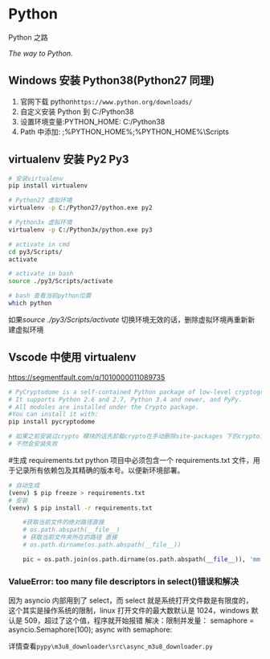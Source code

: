 # Python

Python 之路

_The way to Python._

## Windows 安装 Python38(Python27 同理)

1. 官网下载 python`https://www.python.org/downloads/`
2. 自定义安装 Python 到 C:/Python38
3. 设置环境变量:PYTHON_HOME: C:/Python38
4. Path 中添加: ;%PYTHON_HOME%;%PYTHON_HOME%\Scripts

## virtualenv 安装 Py2 Py3

```sh
# 安装virtualenv
pip install virtualenv

# Python27 虚拟环境
virtualenv -p C:/Python27/python.exe py2

# Python3x 虚拟环境
virtualenv -p C:/Python3x/python.exe py3

# activate in cmd
cd py3/Scripts/
activate

# activate in bash
source ./py3/Scripts/activate

# bash 查看当前python位置
which python
```

如果*source ./py3/Scripts/activate* 切换环境无效的话，删除虚拟环境再重新新建虚拟环境

## Vscode 中使用 virtualenv

https://segmentfault.com/q/1010000011089735

```sh
# PyCryptodome is a self-contained Python package of low-level cryptographic primitives.
# It supports Python 2.6 and 2.7, Python 3.4 and newer, and PyPy.
# All modules are installed under the Crypto package.
#You can install it with:
pip install pycryptodome

# 如果之前安装过crypto 模块的话先卸载crypto在手动删除site-packages 下的crypto文件 在安装pycryotodome
# 不然会安装失败
```

#生成 requirements.txt
python 项目中必须包含一个 requirements.txt 文件，用于记录所有依赖包及其精确的版本号。以便新环境部署。

```sh
# 自动生成
(venv) $ pip freeze > requirements.txt
# 安装
(venv) $ pip install -r requirements.txt
```

```python
    #获取当前文件的绝对路径直接
    # os.path.abspath(__file__)
    # 获取当前文件夹所在的路径 直接
    # os.path.dirname(os.path.abspath(__file__))

    pic = os.path.join(os.path.dirname(os.path.abspath(__file__)), 'mm.png')
```

### ValueError: too many file descriptors in select()错误和解决

因为 asyncio 内部用到了 select，而 select 就是系统打开文件数是有限度的，
这个其实是操作系统的限制，linux 打开文件的最大数默认是 1024，windows 默认是 509，超过了这个值，程序就开始报错
解决：限制并发量： semaphore = asyncio.Semaphore(100); async with semaphore:

详情查看`pypy\m3u8_downloader\src\async_m3u8_downloader.py`
